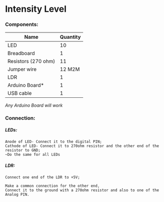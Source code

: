 # Intensity Level

### Components:
Name | Quantity
-----|---------
LED | 10
Breadboard | 1
Resistors (270 ohm) | 11
Jumper wire | 12 M2M
LDR | 1
Arduino Board* | 1
USB cable | 1

*Any Arduino Board will work*

### Connection:
##### LEDs:
```
Anode of LED- Connect it to the digital PIN;
Cathode of LED- Connect it to 270ohm resistor and the other end of the resistor to GND;
~Do the same for all LEDs
```
##### LDR:
```
Connect one end of the LDR to +5V;

Make a common connection for the other end,
Connect it to the ground with a 270ohm resistor and also to one of the Analog PIN.
```
